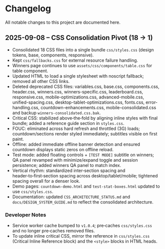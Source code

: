 # Changelog

All notable changes to this project are documented here.

## 2025-09-08 – CSS Consolidation Pivot (18 → 1)

- Consolidated 18 CSS files into a single bundle `css/styles.css` (design tokens, base, components,
  responsive).
- Kept `css/fallbacks.css` for external resource failure handling.
- Winners page continues to use `assets/css/components/table.css` for table component.
- Updated HTML to load a single stylesheet with noscript fallback; removed all other CSS links.
- Deleted deprecated CSS files: variables.css, base.css, components.css, header.css, winners.css,
  winners-specific.css, leaderboard.css, responsive.css, mobile-optimizations.css,
  advanced-mobile.css, unified-spacing.css, desktop-tablet-optimizations.css, fonts.css,
  error-handling.css, countdown-enhancements.css, mobile-consolidated.css and backup
  `winners-consolidated.css.bak`.
- Critical CSS: stabilized above‑the‑fold by aligning inline styles with final bundle; added a
  reference guide section in `styles.css`.
- FOUC: eliminated across hard refresh and throttled (3G) loads; countdown/sections render styled
  immediately; subtitles visible on first paint.
- Offline: added immediate offline banner detection and ensured countdown displays static zeros on
  offline reload.
- Test mode: added floating controls + `[TEST MODE]` subtitle on winners; QA panel revamped with
  minimize/expand toggle and session persistence; added winners QA panel to match index.
- Vertical rhythm: standardized inter‑section spacing and header‑to‑first‑section spacing across
  desktop/tablet/mobile; tightened spacing overall for a denser look.
- Demo pages: `countdown-demo.html` and `test-stat-boxes.html` updated to use `css/styles.css`.
- Documentation: updated `CSS_ARCHITECTURE_STATUS.md` and `docs/DESIGN_SYSTEM_GUIDE.md` to reflect
  the consolidated architecture.

### Developer Notes

- Service worker cache bumped to `v1.0.4`; pre‑caches `css/styles.css` and no longer pre‑caches
  removed files.
- To update inline critical CSS, mirror the reference in `css/styles.css` (Critical Inline Reference
  block) and the `<style>` blocks in HTML heads.
